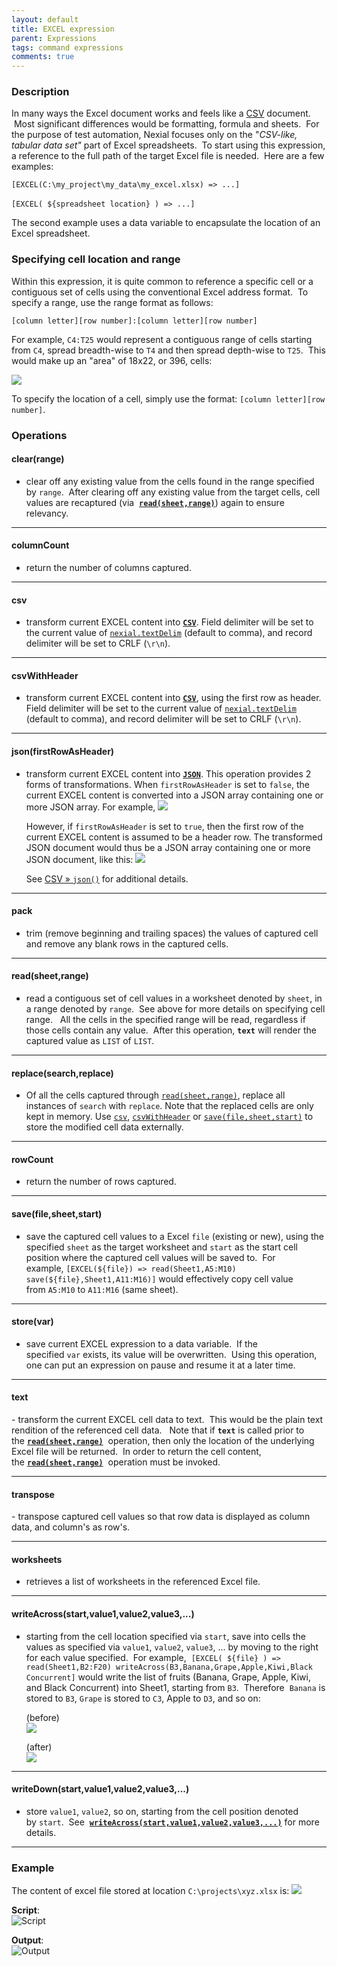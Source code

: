 ```yaml
---
layout: default
title: EXCEL expression
parent: Expressions
tags: command expressions
comments: true
---
```



### Description
In many ways the Excel document works and feels like a [CSV](CSVexpression) document.  Most significant differences 
would be formatting, formula and sheets.  For the purpose of test automation, Nexial focuses only on the 
"_CSV-like, tabular data set"_ part of Excel spreadsheets.  To start using this expression, a reference to the full 
path of the target Excel file is needed.  Here are a few examples:

`[EXCEL(C:\my_project\my_data\my_excel.xlsx) => ...]`

`[EXCEL( ${spreadsheet location} ) => ...]` 

The second example uses a data variable to encapsulate the location of an Excel spreadsheet.


### Specifying cell location and range
Within this expression, it is quite common to reference a specific cell or a contiguous set of cells using the 
conventional Excel address format.  To specify a range, use the range format as follows:

`[column letter][row number]:[column letter][row number]`

For example, `C4:T25` would represent a contiguous range of cells starting from `C4`, spread breadth-wise to `T4` and 
then spread depth-wise to `T25`.  This would make up an "area" of 18x22, or 396, cells:

![](image/EXCELexpression_01.png)

To specify the location of a cell, simply use the format: `[column letter][row number]`.


### Operations
#### clear(range)
- clear off any existing value from the cells found in the range specified by `range`.  After 
  clearing off any existing value from the target cells, cell values are recaptured (via 
  **[`read(sheet,range)`](#read(sheet,range))**) again to ensure relevancy.

-----

#### columnCount
- return the number of columns captured.

-----

#### csv
- transform current EXCEL content into **[`CSV`](CSVexpression)**. Field delimiter will be set to the current value of
  [`nexial.textDelim`](../systemvars/index#nexial.textDelim) (default to comma), and record delimiter will be set to
  CRLF (`\r\n`).

-----

#### csvWithHeader
- transform current EXCEL content into **[`CSV`](CSVexpression)**, using the first row as header. Field delimiter will 
  be set to the current value of [`nexial.textDelim`](../systemvars/index#nexial.textDelim) (default to comma), and 
  record delimiter will be set to CRLF (`\r\n`).

-----

#### json(firstRowAsHeader)
- transform current EXCEL content into **[`JSON`](JSONexpression)**. This operation provides 2 forms of transformations.
  When `firstRowAsHeader` is set to `false`, the current EXCEL content is converted into a JSON array containing one or 
  more JSON array. For example,
  ![](../expressions/image/csv_04.jpg)

  However, if `firstRowAsHeader` is set to `true`, then the first row of the current EXCEL content is assumed to be a
  header row. The transformed JSON document would thus be a JSON array containing one or more JSON document, like this:
  ![](../expressions/image/csv_02.jpg)
  
  See [CSV &raquo; `json()`](CSVexpression#json) for additional details.

-----

#### pack
- trim (remove beginning and trailing spaces) the values of captured cell and remove any blank rows in 
  the captured cells.

-----

#### read(sheet,range)
- read a contiguous set of cell values in a worksheet denoted by `sheet`, in a range 
  denoted by `range`.  See above for more details on specifying cell range.   All the cells in the specified range 
  will be read, regardless if those cells contain any value.  After this operation, **`text`** will render the 
  captured value as `LIST` of `LIST`.

-----

#### replace(search,replace)
- Of all the cells captured through [`read(sheet,range)`](#readsheetrange), replace all instances of `search` with 
  `replace`. Note that the replaced cells are only kept in memory. Use [`csv`](#csv), [`csvWithHeader`](#csvwithheader)
  or [`save(file,sheet,start)`](#savefilesheetstart) to store the modified cell data externally.

-----


#### rowCount
- return the number of rows captured.

-----

#### save(file,sheet,start)
- save the captured cell values to a Excel `file` (existing or new), using the 
  specified `sheet` as the target worksheet and `start` as the start cell position where the captured cell values will 
  be saved to.  For example, `[EXCEL(${file}) => read(Sheet1,A5:M10) save(${file},Sheet1,A11:M16)]` would effectively 
  copy cell value from `A5:M10` to `A11:M16` (same sheet).

-----

#### store(var)
- save current EXCEL expression to a data variable.  If the specified `var` exists, its value will 
  be overwritten.  Using this operation, one can put an expression on pause and resume it at a later time.

-----

#### text
- transform the current EXCEL cell data to text.  This would be the plain text rendition of the 
  referenced cell data.   Note that if **`text`** is called prior to the **[`read(sheet,range)`](#read(sheet,range))** 
  operation, then only the location of the underlying Excel file will be returned.  In order to return the cell 
  content, the **[`read(sheet,range)`](#read(sheet,range))**  operation must be invoked.

-----

#### transpose
- transpose captured cell values so that row data is displayed as column data, and column's as row's.

-----

#### worksheets
- retrieves a list of worksheets in the referenced Excel file.

-----

#### writeAcross(start,value1,value2,value3,...)
- starting from the cell location specified via `start`, save 
  into cells the values as specified via `value1`, `value2`, `value3`, ... by moving to the right for each value 
  specified.  For example, 
  `[EXCEL( ${file} ) => read(Sheet1,B2:F20) writeAcross(B3,Banana,Grape,Apple,Kiwi,Black Concurrent]` would write 
  the list of fruits (Banana, Grape, Apple, Kiwi, and Black Concurrent) into Sheet1, starting from `B3`.  Therefore 
  `Banana` is stored to `B3`, `Grape` is stored to `C3`, Apple to `D3`, and so on:
    
  (before)  
  ![](image/EXCELexpression_02.png)  

  (after)  
  ![](image/EXCELexpression_03.png)

-----

#### writeDown(start,value1,value2,value3,...)
- store `value1`, `value2`, so on, starting from the cell position denoted by `start`.  See 
  **[`writeAcross(start,value1,value2,value3,...)`](#writeacross(start,value1,value2,value3,...))** for more details.

-----


### Example
The content of excel file stored at location `C:\projects\xyz.xlsx` is:
![](image/EXCELexpression_04.png)
 
**Script**:<br/>
![Script](image/EXCELexpression_05.png)

**Output**:<br/>
![Output](image/EXCELexpression_06.png)
